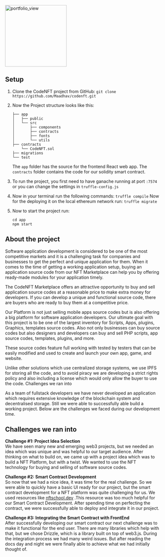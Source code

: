 <img width="200" alt="portfolio_view" src="https://i.ibb.co/RhGNQrj/Screenshot-2021-08-08-at-5-06-41-PM.png">

## Setup
1. Clone the CodeNFT project from GitHub:
`git clone https://github.com/Maadhav/codenft.git`

2. Now the Project structure looks like this: 

	```
	├── app
	│   ├── public
	│   └── src
	│       ├── components
	│       ├── contracts
	│       ├── fonts
	│       └── utils
	├── contracts
		└── CodeNFT.sol
	├── migrations
	└── test
	```
	The `app` folder has the source for the frontend React web app. 
	The `contracts` folder contains the code for our solidity smart contract.
3. To run the project, you first need to have ganache running at port `:7574`	or you can change the settings in `truffle-config.js`
4. Now in your terminal run the following commands:
	`truffle compile`
	Now for the deploying it on the local ethereum network run: 
	`truffle migrate`
5. Now to start the project run:
	```
	cd app
	npm start
	```
## About the project
Software application development is considered to be one of the most competitive markets and it is a challenging task for companies and businesses to get the perfect and unique application for them. When it comes to the time of getting a working application setup, buying an application source code from our NFT Marketplace can help you by offering ready-made modules for your application timely.

The CodeNFT Marketplace offers an attractive opportunity to buy and sell application source codes at a reasonable price to make extra money for developers. If you can develop a unique and functional source code, there are buyers who are ready to buy them at a competitive price.

Our Platform is not just selling mobile apps source codes but is also offering a big platform for software application developers. Our ultimate goal with this project is to be one of the largest inventory for Scripts, Apps, plugins, Graphics, templates source codes. Also not only businesses can buy source codes but also designers and developers can buy and sell PHP scripts, app source codes, templates, plugins, and more.

These source codes feature full working with tested by testers that can be easily modified and used to create and launch your own app, game, and website.

Unlike other solutions which use centralized storage systems, we use IPFS for storing all the code, and to avoid piracy we are developing a strict rights policy and also including a license which would only allow the buyer to use the code.
Challenges we ran into

As a team of fullstack developers we have never developed an application which requires extensive knowledge of the blockchain system and decentralised storage. Still we were able to successfully able build a working project. Below are the challenges we faced during our development time. 
## Challenges we ran into
**Challenge #1: Project Idea Selection**  
We have seen many new and emerging web3 projects, but we needed an idea which was unique and was helpful to our target audience. After thinking on what to build on, we came up with a project idea which was to build a NFT Platform, but with a twist. We wanted to use the NFT technology for buying and selling of software source codes.

**Challenge #2: Smart Contract Development**  
So now that we had a nice idea, it was time for the real challenge. So we were able to quickly have a basic UI ready for our project, but the smart contract development for a NFT platform was quite challenging for us. We used resources like [nftschool.dev](https://nftschool.dev/) .This resource was too much helpful for our Smart Contract Development. After spending time on perfecting the contract, we were successfully able to deploy and integrate it in our project.

**Challenge #3: Integrating the Smart Contract with FrontEnd**  
After successfully developing our smart contract our next challenge was to make it functional for the end user. There are many libraries which help with that, but we chose Drizzle, which is a library built on top of web3.js. During the integration process we had many weird issues. But after reading the docs day and night we were finally able to achieve what we had initially thought of.
	

